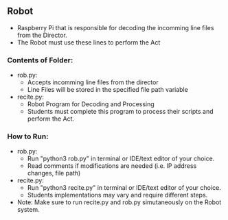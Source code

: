 ## Robot
- Raspberry Pi that is responsible for decoding the incomming line files from the Director.
- The Robot must use these lines to perform the Act
### Contents of Folder:
- rob.py:
    - Accepts incomming line files from the director
    - Line Files will be stored in the specified file path variable
- recite.py:
    - Robot Program for Decoding and Processing
    - Students must complete this program to process their scripts and perform the Act.
### How to Run:
- rob.py:
    - Run "python3 rob.py" in terminal or IDE/text editor of your choice.
    - Read comments if modifications are needed (i.e. IP address changes, file path)
- recite.py:
    - Run "python3 recite.py" in terminal or IDE/text editor of your choice.
    - Students implementations may vary and require different steps.
- Note: Make sure to run recite.py and rob.py simutaneously on the Robot system.

